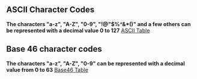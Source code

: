 ## ASCII Character Codes

**The characters "a-z", "A-Z", "0-9", "!@"$%^&\*()" and a few others can be represented with a decimal value 0 to 127**
[ASCII Table](https://www.asciitable.com/)

## Base 46 character codes

**The characters "a-z", "A-Z", "0-9" can be represented with a decimal value from 0 to 63**
[Base46 Table](https://www.geeksforgeeks.org/encoding-and-decoding-base64-strings-in-python/)
